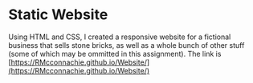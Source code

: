 # Static Website
Using HTML and CSS, I created a responsive website for a fictional business that sells stone bricks, as well as a whole bunch of other stuff (some of which may be ommitted in this assignment). The link is [https://RMcconnachie.github.io/Website/](https://RMcconnachie.github.io/Website/)
